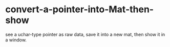 # convert-a-pointer-into-Mat-then-show
see a uchar-type pointer as raw data, save it into a new mat, then show it in a window.
